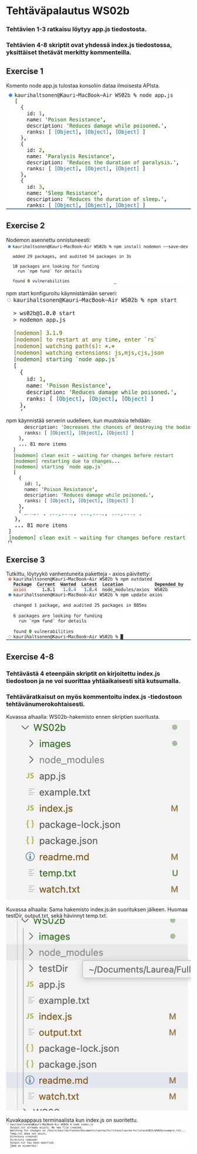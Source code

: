 # Tehtäväpalautus WS02b
### Tehtävien 1-3 ratkaisu löytyy app.js tiedostosta.
### Tehtävien 4-8 skriptit ovat yhdessä index.js tiedostossa, yksittäiset thetävät merkitty kommenteilla.

## Exercise 1
Komento node app.js tulostaa konsoliin dataa ilmoisesta APIsta.
![image](https://github.com/kaurih/Laurea-Fullstack2025/blob/main/WS02b/images/ex1.png)
## Exercise 2
Nodemon asennettu onnistuneesti:
![image](https://github.com/kaurih/Laurea-Fullstack2025/blob/main/WS02b/images/ex2a.png)

npm start konfiguroitu käynnistämään serveri:
![image](https://github.com/kaurih/Laurea-Fullstack2025/blob/main/WS02b/images/ex2b.png)

npm käynnistää serverin uudelleen, kun muutoksia tehdään:
![image](https://github.com/kaurih/Laurea-Fullstack2025/blob/main/WS02b/images/ex2c.png)
![image](https://github.com/kaurih/Laurea-Fullstack2025/blob/main/WS02b/images/ex2d.png)
## Exercise 3
Tutkittu, löytyykö vanhentuneita paketteja - axios päivitetty:
![image](https://github.com/kaurih/Laurea-Fullstack2025/blob/main/WS02b/images/ex3a.png)

## Exercise 4-8
### Tehtävästä 4 eteenpäin skriptit on kirjoitettu index.js tiedostoon ja ne voi suorittaa yhtäaikaisesti sitä kutsumalla.
### Tehtäväratkaisut on myös kommentoitu index.js -tiedostoon tehtävänumerokohtaisesti.

Kuvassa alhaalla: WS02b-hakemisto ennen skriptien suoritusta.
![Hakemistot ennen skriptin suoritusta](https://github.com/kaurih/Laurea-Fullstack2025/blob/main/WS02b/images/directories1.png)

Kuvassa alhaalla: Sama hakemisto index.js:än suorituksen jälkeen. Huomaa testDir, output.txt, sekä hävinnyt temp.txt.
![Hakemistot skriptin suorituksen jälkeen, tässä tapauksessa tehtävän 7 hakemiston poistava skripti on kommentoitu pois, jotta testDir näkyy.](https://github.com/kaurih/Laurea-Fullstack2025/blob/main/WS02b/images/directories2.png)

Kuvakaappaus terminaalista kun index.js on suoritettu.
![image](https://github.com/kaurih/Laurea-Fullstack2025/blob/main/WS02b/images/terminal2.png)